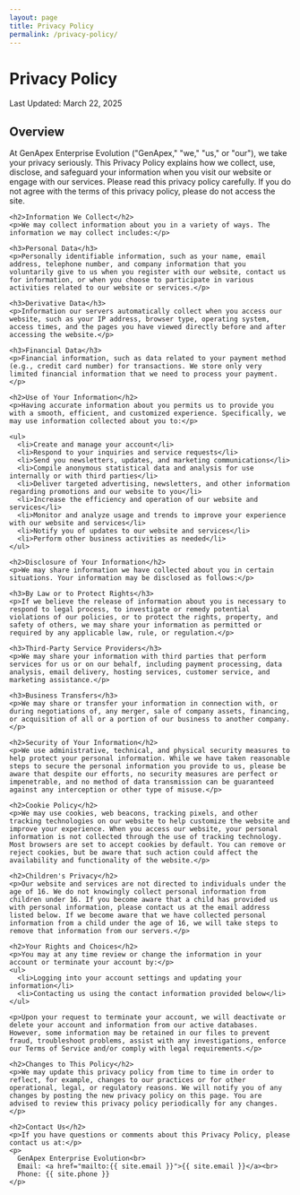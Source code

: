 ```yaml
---
layout: page
title: Privacy Policy
permalink: /privacy-policy/
---
```


<div class="container">
  <div class="row mb-5">
    <div class="col-md-12">
      <h1 class="text-center mb-4">Privacy Policy</h1>
      <p class="lead text-center">Last Updated: March 22, 2025</p>
    </div>
  </div>

  <div class="privacy-content">
    <h2>Overview</h2>
    <p>At GenApex Enterprise Evolution ("GenApex," "we," "us," or "our"), we take your privacy seriously. This Privacy Policy explains how we collect, use, disclose, and safeguard your information when you visit our website or engage with our services. Please read this privacy policy carefully. If you do not agree with the terms of this privacy policy, please do not access the site.</p>

    <h2>Information We Collect</h2>
    <p>We may collect information about you in a variety of ways. The information we may collect includes:</p>

    <h3>Personal Data</h3>
    <p>Personally identifiable information, such as your name, email address, telephone number, and company information that you voluntarily give to us when you register with our website, contact us for information, or when you choose to participate in various activities related to our website or services.</p>

    <h3>Derivative Data</h3>
    <p>Information our servers automatically collect when you access our website, such as your IP address, browser type, operating system, access times, and the pages you have viewed directly before and after accessing the website.</p>

    <h3>Financial Data</h3>
    <p>Financial information, such as data related to your payment method (e.g., credit card number) for transactions. We store only very limited financial information that we need to process your payment.</p>

    <h2>Use of Your Information</h2>
    <p>Having accurate information about you permits us to provide you with a smooth, efficient, and customized experience. Specifically, we may use information collected about you to:</p>
    
    <ul>
      <li>Create and manage your account</li>
      <li>Respond to your inquiries and service requests</li>
      <li>Send you newsletters, updates, and marketing communications</li>
      <li>Compile anonymous statistical data and analysis for use internally or with third parties</li>
      <li>Deliver targeted advertising, newsletters, and other information regarding promotions and our website to you</li>
      <li>Increase the efficiency and operation of our website and services</li>
      <li>Monitor and analyze usage and trends to improve your experience with our website and services</li>
      <li>Notify you of updates to our website and services</li>
      <li>Perform other business activities as needed</li>
    </ul>

    <h2>Disclosure of Your Information</h2>
    <p>We may share information we have collected about you in certain situations. Your information may be disclosed as follows:</p>

    <h3>By Law or to Protect Rights</h3>
    <p>If we believe the release of information about you is necessary to respond to legal process, to investigate or remedy potential violations of our policies, or to protect the rights, property, and safety of others, we may share your information as permitted or required by any applicable law, rule, or regulation.</p>

    <h3>Third-Party Service Providers</h3>
    <p>We may share your information with third parties that perform services for us or on our behalf, including payment processing, data analysis, email delivery, hosting services, customer service, and marketing assistance.</p>

    <h3>Business Transfers</h3>
    <p>We may share or transfer your information in connection with, or during negotiations of, any merger, sale of company assets, financing, or acquisition of all or a portion of our business to another company.</p>

    <h2>Security of Your Information</h2>
    <p>We use administrative, technical, and physical security measures to help protect your personal information. While we have taken reasonable steps to secure the personal information you provide to us, please be aware that despite our efforts, no security measures are perfect or impenetrable, and no method of data transmission can be guaranteed against any interception or other type of misuse.</p>

    <h2>Cookie Policy</h2>
    <p>We may use cookies, web beacons, tracking pixels, and other tracking technologies on our website to help customize the website and improve your experience. When you access our website, your personal information is not collected through the use of tracking technology. Most browsers are set to accept cookies by default. You can remove or reject cookies, but be aware that such action could affect the availability and functionality of the website.</p>

    <h2>Children's Privacy</h2>
    <p>Our website and services are not directed to individuals under the age of 16. We do not knowingly collect personal information from children under 16. If you become aware that a child has provided us with personal information, please contact us at the email address listed below. If we become aware that we have collected personal information from a child under the age of 16, we will take steps to remove that information from our servers.</p>

    <h2>Your Rights and Choices</h2>
    <p>You may at any time review or change the information in your account or terminate your account by:</p>
    <ul>
      <li>Logging into your account settings and updating your information</li>
      <li>Contacting us using the contact information provided below</li>
    </ul>
    
    <p>Upon your request to terminate your account, we will deactivate or delete your account and information from our active databases. However, some information may be retained in our files to prevent fraud, troubleshoot problems, assist with any investigations, enforce our Terms of Service and/or comply with legal requirements.</p>

    <h2>Changes to This Policy</h2>
    <p>We may update this privacy policy from time to time in order to reflect, for example, changes to our practices or for other operational, legal, or regulatory reasons. We will notify you of any changes by posting the new privacy policy on this page. You are advised to review this privacy policy periodically for any changes.</p>

    <h2>Contact Us</h2>
    <p>If you have questions or comments about this Privacy Policy, please contact us at:</p>
    <p>
      GenApex Enterprise Evolution<br>
      Email: <a href="mailto:{{ site.email }}">{{ site.email }}</a><br>
      Phone: {{ site.phone }}
    </p>
  </div>
</div>